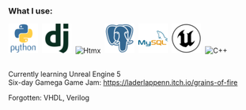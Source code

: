 ###  What I use:
<div> 
  <img src="https://github.com/devicons/devicon/blob/master/icons/python/python-original-wordmark.svg" title="Python" alt="Python" width="60" height="60"/>&nbsp;
  <img src="https://github.com/devicons/devicon/blob/master/icons/django/django-plain.svg" title="Django" alt="Django" width="60" height="60"/>&nbsp;
  <img src="https://styles.redditmedia.com/t5_2u59z4/styles/communityIcon_3wi5tbhd61181.png" title="Htmx" alt="Htmx" width="60" height="60"/>&nbsp;
  <img src="https://github.com/devicons/devicon/blob/master/icons/postgresql/postgresql-plain.svg" title="Postgres" alt="Postgres" width="60" height="60"/>&nbsp;
  <img src="https://github.com/devicons/devicon/blob/master/icons/mysql/mysql-original-wordmark.svg" title="Mysql" alt="Mysql" width="60" height="60"/>&nbsp;
  <img src="https://github.com/devicons/devicon/blob/master/icons/unrealengine/unrealengine-original.svg" title="UnrealEngine" alt="UnrealEngine" width="60" height="60"/>&nbsp;
  <img src="https://cdn-icons-png.flaticon.com/512/6132/6132222.png" title="C++" alt="C++" width="60" height="60"/>
</div>
<br>

Currently learning Unreal Engine 5
<br>
Six-day Gamega Game Jam: https://laderlappenn.itch.io/grains-of-fire

Forgotten:
VHDL, Verilog
